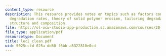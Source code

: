 ```yaml
---
content_type: resource
description: This resource provides notes on topics such as factors controlling polymer
  degradation rates, theory of solid polymer erosion, tailoring degradable polymer
  structure and composition.
file: https://ol-ocw-studio-app-production.s3.amazonaws.com/courses/20-462j-molecular-principles-of-biomaterials-spring-2006/5025ccfd025add60f6bba5322810e0cd_lec2_clean.pdf
file_type: application/pdf
resourcetype: Document
title: lec2_clean.pdf
uid: 5025ccfd-025a-dd60-f6bb-a5322810e0cd
---
```

